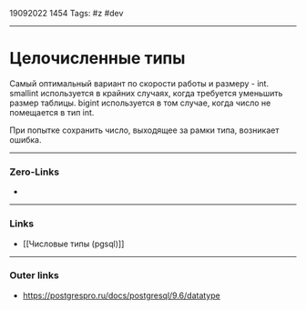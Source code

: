 19092022 1454
Tags: #z #dev

---
# Целочисленные типы

Самый оптимальный вариант по скорости работы и размеру - int. smallint используется в крайних случаях, когда требуется уменьшить размер таблицы. bigint используется в том случае, когда число не помещается в тип int.

При попытке сохранить число, выходящее за рамки типа, возникает ошибка.

---
### Zero-Links
- 

---
### Links
- [[Числовые типы (pgsql)]]

---
### Outer links
- https://postgrespro.ru/docs/postgresql/9.6/datatype